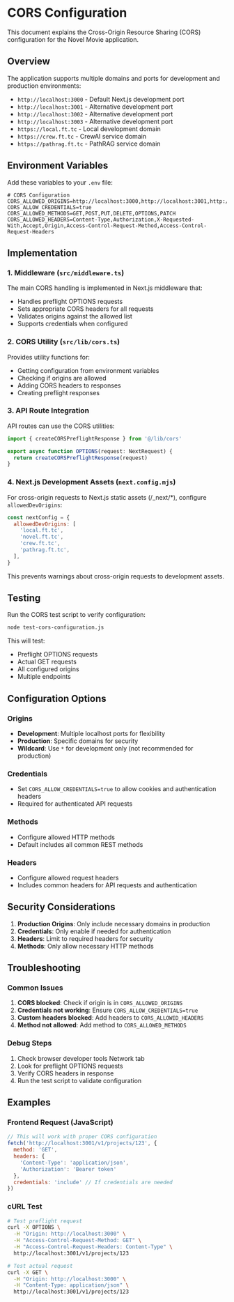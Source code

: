 # CORS Configuration

This document explains the Cross-Origin Resource Sharing (CORS) configuration for the Novel Movie application.

## Overview

The application supports multiple domains and ports for development and production environments:

- `http://localhost:3000` - Default Next.js development port
- `http://localhost:3001` - Alternative development port
- `http://localhost:3002` - Alternative development port  
- `http://localhost:3003` - Alternative development port
- `https://local.ft.tc` - Local development domain
- `https://crew.ft.tc` - CrewAI service domain
- `https://pathrag.ft.tc` - PathRAG service domain

## Environment Variables

Add these variables to your `.env` file:

```env
# CORS Configuration
CORS_ALLOWED_ORIGINS=http://localhost:3000,http://localhost:3001,http://localhost:3002,http://localhost:3003,https://local.ft.tc,https://crew.ft.tc,https://pathrag.ft.tc
CORS_ALLOW_CREDENTIALS=true
CORS_ALLOWED_METHODS=GET,POST,PUT,DELETE,OPTIONS,PATCH
CORS_ALLOWED_HEADERS=Content-Type,Authorization,X-Requested-With,Accept,Origin,Access-Control-Request-Method,Access-Control-Request-Headers
```

## Implementation

### 1. Middleware (`src/middleware.ts`)

The main CORS handling is implemented in Next.js middleware that:
- Handles preflight OPTIONS requests
- Sets appropriate CORS headers for all requests
- Validates origins against the allowed list
- Supports credentials when configured

### 2. CORS Utility (`src/lib/cors.ts`)

Provides utility functions for:
- Getting configuration from environment variables
- Checking if origins are allowed
- Adding CORS headers to responses
- Creating preflight responses

### 3. API Route Integration

API routes can use the CORS utilities:

```typescript
import { createCORSPreflightResponse } from '@/lib/cors'

export async function OPTIONS(request: NextRequest) {
  return createCORSPreflightResponse(request)
}
```

### 4. Next.js Development Assets (`next.config.mjs`)

For cross-origin requests to Next.js static assets (/_next/*), configure `allowedDevOrigins`:

```javascript
const nextConfig = {
  allowedDevOrigins: [
    'local.ft.tc',
    'novel.ft.tc',
    'crew.ft.tc',
    'pathrag.ft.tc',
  ],
}
```

This prevents warnings about cross-origin requests to development assets.

## Testing

Run the CORS test script to verify configuration:

```bash
node test-cors-configuration.js
```

This will test:
- Preflight OPTIONS requests
- Actual GET requests  
- All configured origins
- Multiple endpoints

## Configuration Options

### Origins
- **Development**: Multiple localhost ports for flexibility
- **Production**: Specific domains for security
- **Wildcard**: Use `*` for development only (not recommended for production)

### Credentials
- Set `CORS_ALLOW_CREDENTIALS=true` to allow cookies and authentication headers
- Required for authenticated API requests

### Methods
- Configure allowed HTTP methods
- Default includes all common REST methods

### Headers
- Configure allowed request headers
- Includes common headers for API requests and authentication

## Security Considerations

1. **Production Origins**: Only include necessary domains in production
2. **Credentials**: Only enable if needed for authentication
3. **Headers**: Limit to required headers for security
4. **Methods**: Only allow necessary HTTP methods

## Troubleshooting

### Common Issues

1. **CORS blocked**: Check if origin is in `CORS_ALLOWED_ORIGINS`
2. **Credentials not working**: Ensure `CORS_ALLOW_CREDENTIALS=true`
3. **Custom headers blocked**: Add headers to `CORS_ALLOWED_HEADERS`
4. **Method not allowed**: Add method to `CORS_ALLOWED_METHODS`

### Debug Steps

1. Check browser developer tools Network tab
2. Look for preflight OPTIONS requests
3. Verify CORS headers in response
4. Run the test script to validate configuration

## Examples

### Frontend Request (JavaScript)

```javascript
// This will work with proper CORS configuration
fetch('http://localhost:3001/v1/projects/123', {
  method: 'GET',
  headers: {
    'Content-Type': 'application/json',
    'Authorization': 'Bearer token'
  },
  credentials: 'include' // If credentials are needed
})
```

### cURL Test

```bash
# Test preflight request
curl -X OPTIONS \
  -H "Origin: http://localhost:3000" \
  -H "Access-Control-Request-Method: GET" \
  -H "Access-Control-Request-Headers: Content-Type" \
  http://localhost:3001/v1/projects/123

# Test actual request
curl -X GET \
  -H "Origin: http://localhost:3000" \
  -H "Content-Type: application/json" \
  http://localhost:3001/v1/projects/123
```
